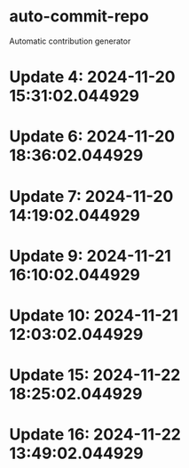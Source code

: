# auto-commit-repo

Automatic contribution generator

# Update 4: 2024-11-20 15:31:02.044929

# Update 6: 2024-11-20 18:36:02.044929

# Update 7: 2024-11-20 14:19:02.044929

# Update 9: 2024-11-21 16:10:02.044929

# Update 10: 2024-11-21 12:03:02.044929

# Update 15: 2024-11-22 18:25:02.044929

# Update 16: 2024-11-22 13:49:02.044929
